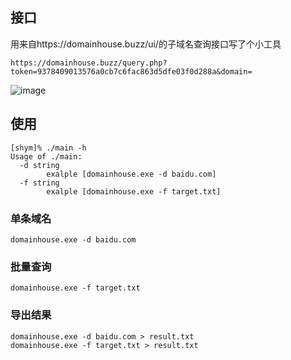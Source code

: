 ## 接口

用来自https://domainhouse.buzz/ui/的子域名查询接口写了个小工具

```
https://domainhouse.buzz/query.php?token=9378409013576a0cb7c6fac863d5dfe03f0d288a&domain=
```

![image](https://user-images.githubusercontent.com/38073810/159868278-2c78cb3a-fe09-43e7-b270-b61b35f0edf3.png)



## 使用

~~~
[shym]% ./main -h
Usage of ./main:
  -d string
    	exalple [domainhouse.exe -d baidu.com]
  -f string
    	exalple [domainhouse.exe -f target.txt]
~~~

### 单条域名

~~~
domainhouse.exe -d baidu.com
~~~

### 批量查询

~~~
domainhouse.exe -f target.txt
~~~

### 导出结果

~~~
domainhouse.exe -d baidu.com > result.txt
domainhouse.exe -f target.txt > result.txt
~~~